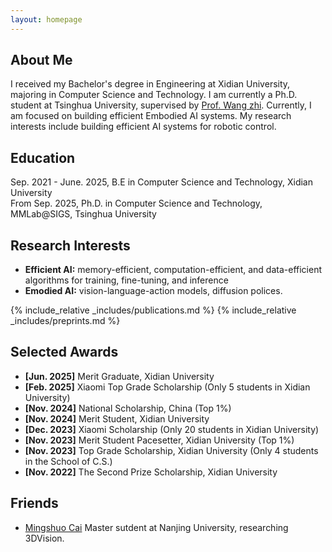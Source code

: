 ```yaml
---
layout: homepage
---
```


## About Me

I received my Bachelor's degree in Engineering at Xidian University, majoring in Computer Science and Technology. I am currently a Ph.D. student at Tsinghua University, supervised by [Prof. Wang zhi](http://pages.mmlab.top/). Currently, I am focused on building efficient Embodied AI systems. My research interests include building efficient AI systems for robotic control.

## Education 
Sep. 2021 - June. 2025, B.E in Computer Science and Technology, Xidian University  
From Sep. 2025, Ph.D. in Computer Science and Technology, MMLab@SIGS, Tsinghua University

## Research Interests

- **Efficient AI:** memory-efficient, computation-efficient, and data-efficient algorithms for training, fine-tuning, and inference
- **Emodied AI:** vision-language-action models, diffusion polices.


{% include_relative _includes/publications.md %}
{% include_relative _includes/preprints.md %}

## Selected Awards
- **[Jun. 2025]** Merit Graduate, Xidian University
- **[Feb. 2025]** Xiaomi Top Grade Scholarship (Only 5 students in Xidian University)
- **[Nov. 2024]** National Scholarship, China (Top 1%)
- **[Nov. 2024]** Merit Student, Xidian University
- **[Dec. 2023]** Xiaomi Scholarship (Only 20 students in Xidian University)
- **[Nov. 2023]** Merit Student Pacesetter, Xidian University (Top 1%)
- **[Nov. 2023]** Top Grade Scholarship, Xidian University (Only 4 students in the School of C.S.)
- **[Nov. 2022]** The Second Prize Scholarship, Xidian University

## Friends
- [Mingshuo Cai](https://cfcys.github.io/) Master sutdent at Nanjing University, researching 3DVision.


